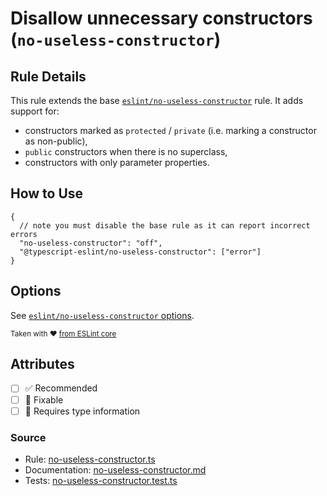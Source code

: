 # Disallow unnecessary constructors (`no-useless-constructor`)

## Rule Details

This rule extends the base [`eslint/no-useless-constructor`](https://eslint.org/docs/rules/no-useless-constructor) rule.
It adds support for:

- constructors marked as `protected` / `private` (i.e. marking a constructor as non-public),
- `public` constructors when there is no superclass,
- constructors with only parameter properties.

## How to Use

```jsonc
{
  // note you must disable the base rule as it can report incorrect errors
  "no-useless-constructor": "off",
  "@typescript-eslint/no-useless-constructor": ["error"]
}
```

## Options

See [`eslint/no-useless-constructor` options](https://eslint.org/docs/rules/no-useless-constructor#options).

<sup>

Taken with ❤️ [from ESLint core](https://github.com/eslint/eslint/blob/main/docs/rules/no-useless-constructor.md)

</sup>

## Attributes

- [ ] ✅ Recommended
- [ ] 🔧 Fixable
- [ ] 💭 Requires type information

### Source

- Rule: [no-useless-constructor.ts](https://github.com/typescript-eslint/typescript-eslint/blob/main/packages/eslint-plugin/src/rules/no-useless-constructor.ts)
- Documentation: [no-useless-constructor.md](https://github.com/typescript-eslint/typescript-eslint/blob/main/packages/eslint-plugin/docs/rules/no-useless-constructor.md)
- Tests: [no-useless-constructor.test.ts](https://github.com/typescript-eslint/typescript-eslint/blob/main/packages/eslint-plugin/tests/rules/no-useless-constructor.test.ts)
